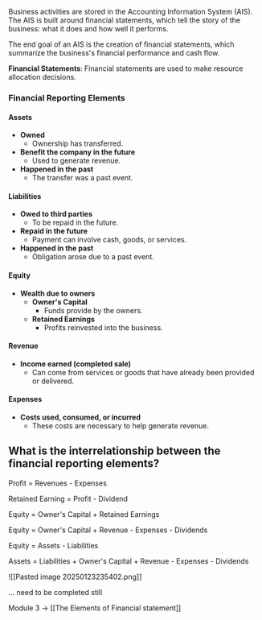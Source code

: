 Business activities are stored in the Accounting Information System (AIS). The AIS is built around financial statements, which tell the story of the business: what it does and how well it performs.

The end goal of an AIS is the creation of financial statements, which summarize the business's financial performance and cash flow.

 **Financial Statements**: Financial statements are used to make resource allocation decisions.
### Financial Reporting Elements
#### Assets
- **Owned**
    - Ownership has transferred.
- **Benefit the company in the future**
    - Used to generate revenue.
- **Happened in the past**
    - The transfer was a past event.
#### Liabilities
- **Owed to third parties**
    - To be repaid in the future.
- **Repaid in the future**
    - Payment can involve cash, goods, or services.
- **Happened in the past**
    - Obligation arose due to a past event.
#### Equity
- **Wealth due to owners**
    - **Owner's Capital**
        - Funds provide by the owners.
    - **Retained Earnings**
        - Profits reinvested into the business.
#### Revenue
- **Income earned (completed sale)**
    - Can come from services or goods that have already been provided or delivered.
#### Expenses
- **Costs used, consumed, or incurred**
    - These costs are necessary to help generate revenue.

## What is the interrelationship between the financial reporting elements?

Profit = Revenues - Expenses

Retained Earning = Profit - Dividend 

Equity = Owner's Capital + Retained Earnings

Equity = Owner's Capital + Revenue - Expenses - Dividends

Equity = Assets - Liabilities

Assets = Liabilities + Owner's Capital + Revenue - Expenses - Dividends

![[Pasted image 20250123235402.png]]





... need to be completed still 

Module 3 -> [[The Elements of Financial statement]]
